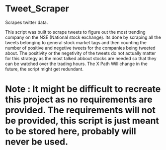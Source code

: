 # Tweet_Scraper
Scrapes twitter data.

This script was built to scrape tweets to figure out the most trending company on the NSE (National stock exchange).
Its done by scraping all the tweets belonging to general stock market tags and then counting the number of positive and negetive tweets for the companies being tweeted about.
The positivity or the negetivity of the tweets do not actually matter for this strategy as the most talked abbout stocks are needed so that they can be watched over the trading hours.
The X Path Will change in the future, the script might get redundant.

# Note : It might be difficult to recreate this project as no requirements are provided. The requirements will not be provided, this script is just meant to be stored here, probably will never be used.
